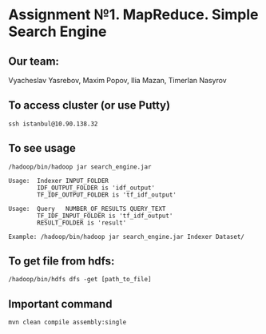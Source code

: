 # Assignment №1. MapReduce. Simple Search Engine
## Our team:
Vyacheslav Yasrebov, Maxim Popov, Ilia Mazan, Timerlan Nasyrov
## To access cluster (or use Putty)
```
ssh istanbul@10.90.138.32
```
## To see usage
```
/hadoop/bin/hadoop jar search_engine.jar 
```

```
Usage:	Indexer INPUT_FOLDER 
		IDF_OUTPUT_FOLDER is 'idf_output'
		TF_IDF_OUTPUT_FOLDER is 'tf_idf_output'

Usage:	Query   NUMBER_OF_RESULTS QUERY_TEXT
		TF_IDF_INPUT_FOLDER is 'tf_idf_output'
		RESULT_FOLDER is 'result'

Example: /hadoop/bin/hadoop jar search_engine.jar Indexer Dataset/
```

## To get file from hdfs:
```
/hadoop/bin/hdfs dfs -get [path_to_file]
```
## Important command
```
mvn clean compile assembly:single
```
